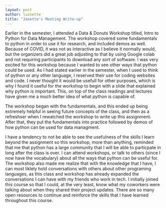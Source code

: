 ```yaml
---
layout: post
author: luznette
title: "Janette's Meeting Write-up"
---
```

Earlier in the semester, I attended a Data & Donuts Workshop titled, Intro to Python for Data Management. The workshop covered some fundamentals to python in order to use it for research, and included demos as well. Because of COVID, it was not as interactive as I believe it normally would, but the organizers did a great job adjusting to that by using Google colab and not requiring participants to download any sort of software. I was very excited for this workshop because I wanted to see other ways that python could be used. As I had stated earlier in the semester, when I used to think of python or any other language, I reserved their use for coding websites and code. I never thought it would be usefull for other purposes, which is why I found it useful for the workshop to begin with a slide that explained why python is important. This, on top of the class readings and lectures have given me a much better idea of what python is capable of. 

The workshop began with the fundamentals, and this ended up being extremely helpful in seeing future concepts of the class, and then as a refreshser when I rewatched the workshop to write up this assignment. After that, they put the fundamentals into practice followed by demos of how python can be used for data managment.


I have a tendency to not be able to see the usefulness of the skills I learn beyond the assignment so this workshop, more than anything, reminded that me that python has a large community that I will be able to particpate in long after the class is over. I can attend workshops, or talk to others (since I now have the vocabulary) about all the ways that python can be useful for. The workshop also made me realize that with the knowledge that I have, I can most liklely hold conversations with others about other programing languages, as this class and workshop has already expanded the conversations I can have with my friends who work in tech. I initially joined this course so that I could, at the very least, know what my coworkers were talking about when they shared their project updates. There are so many open resources to continue and reinforce the skills that I have learned throughout this course. 

